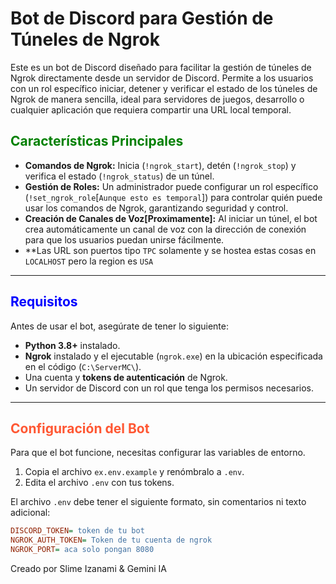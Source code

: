 # Bot de Discord para Gestión de Túneles de Ngrok

Este es un bot de Discord diseñado para facilitar la gestión de túneles de Ngrok directamente desde un servidor de Discord. Permite a los usuarios con un rol específico iniciar, detener y verificar el estado de los túneles de Ngrok de manera sencilla, ideal para servidores de juegos, desarrollo o cualquier aplicación que requiera compartir una URL local temporal.

<h2 style="color:#008000;">Características Principales</h2>

* **Comandos de Ngrok:** Inicia (`!ngrok_start`), detén (`!ngrok_stop`) y verifica el estado (`!ngrok_status`) de un túnel.
* **Gestión de Roles:** Un administrador puede configurar un rol específico (`!set_ngrok_role`[`Aunque esto es temporal`]) para controlar quién puede usar los comandos de Ngrok, garantizando seguridad y control.
* **Creación de Canales de Voz[Proximamente]:** Al iniciar un túnel, el bot crea automáticamente un canal de voz con la dirección de conexión para que los usuarios puedan unirse fácilmente.
* **Las URL son puertos tipo `TPC` solamente y se hostea estas cosas en `LOCALHOST` pero la region es `USA`

---

<h2 style="color:#0000FF;">Requisitos</h2>

Antes de usar el bot, asegúrate de tener lo siguiente:

* **Python 3.8+** instalado.
* **Ngrok** instalado y el ejecutable (`ngrok.exe`) en la ubicación especificada en el código (`C:\ServerMC\`).
* Una cuenta y **tokens de autenticación** de Ngrok.
* Un servidor de Discord con un rol que tenga los permisos necesarios.

---

<h2 style="color:#FF5733;">Configuración del Bot</h2>

Para que el bot funcione, necesitas configurar las variables de entorno.

1.  Copia el archivo `ex.env.example` y renómbralo a `.env`.
2.  Edita el archivo `.env` con tus tokens.

El archivo `.env` debe tener el siguiente formato, sin comentarios ni texto adicional:

```ini
DISCORD_TOKEN= token de tu bot
NGROK_AUTH_TOKEN= Token de tu cuenta de ngrok
NGROK_PORT= aca solo pongan 8080

```
Creado por Slime Izanami & Gemini IA
